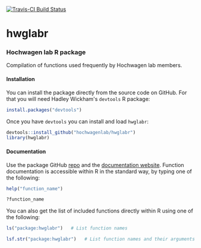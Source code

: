 [![Travis-CI Build Status](https://travis-ci.org/hochwagenlab/hwglabr.svg?branch=master)](https://travis-ci.org/hochwagenlab/hwglabr)

# hwglabr
### Hochwagen lab R package

Compilation of functions used frequently by Hochwagen lab members.

#### Installation

You can install the package directly from the source code on GitHub. For that you
will need Hadley Wickham's `devtools` R package:
``` r
install.packages("devtools")
```

Once you have `devtools` you can install and load `hwglabr`:
``` r
devtools::install_github("hochwagenlab/hwglabr")
library(hwglabr)
```

#### Documentation

Use the package GitHub [repo](https://github.com/hochwagenlab/hwglabr) and the
[documentation website](http://www.nyu.edu/projects/hochwagen/hwglabr_docs/).
Function documentation is accessible within R in the standard way, by typing one of the following:

``` r
help("function_name")

?function_name
```

You can also get the list of included functions directly within R using one of the following:

``` r
ls("package:hwglabr")   # List function names

lsf.str("package:hwglabr")   # List function names and their arguments
```
